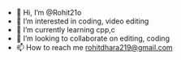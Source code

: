 - 👋 Hi, I’m @Rohit21o
- 👀 I’m interested in coding, video editing
- 🌱 I’m currently learning cpp,c
- 💞️ I’m looking to collaborate on editing, coding
- 📫 How to reach me rohitdhara219@gmail.com

<!---
Rohit21o/Rohit21o is a ✨ special ✨ repository because its `README.md` (this file) appears on your GitHub profile.
You can click the Preview link to take a look at your changes.
--->
